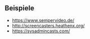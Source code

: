 ## Beispiele

* https://www.sempervideo.de/
* http://screencasters.heathenx.org/
* https://sysadmincasts.com/

